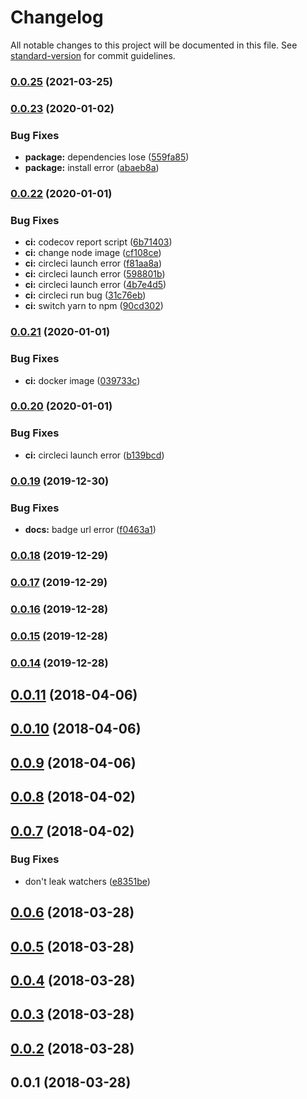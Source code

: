 # Changelog

All notable changes to this project will be documented in this file. See [standard-version](https://github.com/conventional-changelog/standard-version) for commit guidelines.

### [0.0.25](https://github.com/icai/nuxt-express-module/compare/v0.0.23...v0.0.25) (2021-03-25)

### [0.0.23](https://github.com/icai/nuxt-express-module/compare/v0.0.22...v0.0.23) (2020-01-02)


### Bug Fixes

* **package:** dependencies lose ([559fa85](https://github.com/icai/nuxt-express-module/commit/559fa8524404ccd070325e4362dacbab1b17c833))
* **package:** install error ([abaeb8a](https://github.com/icai/nuxt-express-module/commit/abaeb8aa57e7b6489ff1064bcdc1b124f03d1542))

### [0.0.22](https://github.com/icai/nuxt-express-module/compare/v0.0.21...v0.0.22) (2020-01-01)


### Bug Fixes

* **ci:**  codecov report script ([6b71403](https://github.com/icai/nuxt-express-module/commit/6b71403655b130c75d49b4280763442b3646596d))
* **ci:** change node image ([cf108ce](https://github.com/icai/nuxt-express-module/commit/cf108ce3719fe293036127851c69c43785ffbb27))
* **ci:** circleci launch error ([f81aa8a](https://github.com/icai/nuxt-express-module/commit/f81aa8acaa040d6aed325cc5fed344408ed27b8b))
* **ci:** circleci launch error ([598801b](https://github.com/icai/nuxt-express-module/commit/598801b9af0c349beb7e52aee206b022a40db59d))
* **ci:** circleci launch error ([4b7e4d5](https://github.com/icai/nuxt-express-module/commit/4b7e4d5ed038adb6cdcf20479752d9b514ad4df5))
* **ci:** circleci run bug ([31c76eb](https://github.com/icai/nuxt-express-module/commit/31c76eb8cbaad46ab1108679818a977d75d74834))
* **ci:** switch yarn to npm ([90cd302](https://github.com/icai/nuxt-express-module/commit/90cd3024a64498ccce0d3b202d10e06d6750753b))

### [0.0.21](https://github.com/icai/nuxt-express-module/compare/v0.0.20...v0.0.21) (2020-01-01)


### Bug Fixes

* **ci:** docker image ([039733c](https://github.com/icai/nuxt-express-module/commit/039733c4f9f66442a8dd442e73c0e7f2f3f075de))

### [0.0.20](https://github.com/icai/nuxt-express-module/compare/v0.0.19...v0.0.20) (2020-01-01)


### Bug Fixes

* **ci:**  circleci launch error ([b139bcd](https://github.com/icai/nuxt-express-module/commit/b139bcdd454221db02a714bf4bd4e90e81c19d90))

### [0.0.19](https://github.com/icai/nuxt-express-module/compare/v0.0.18...v0.0.19) (2019-12-30)


### Bug Fixes

* **docs:** badge url error ([f0463a1](https://github.com/icai/nuxt-express-module/commit/f0463a1aa271fba1a688b489db522fbaca0a4e1a))

### [0.0.18](https://github.com/icai/nuxt-express-module/compare/v0.0.17...v0.0.18) (2019-12-29)

### [0.0.17](https://github.com/icai/nuxt-express-module/compare/v0.0.16...v0.0.17) (2019-12-29)

### [0.0.16](https://github.com/icai/nuxt-express-module/compare/v0.0.15...v0.0.16) (2019-12-28)

### [0.0.15](https://github.com/icai/nuxt-express-module/compare/v0.0.14...v0.0.15) (2019-12-28)

### [0.0.14](https://github.com/icai/nuxt-express-module/compare/v0.0.13...v0.0.14) (2019-12-28)

<a name="0.0.11"></a>
## [0.0.11](https://github.com/compare/v0.0.10...v0.0.11) (2018-04-06)



<a name="0.0.10"></a>
## [0.0.10](https://github.com/compare/v0.0.9...v0.0.10) (2018-04-06)



<a name="0.0.9"></a>
## [0.0.9](https://github.com/compare/v0.0.8...v0.0.9) (2018-04-06)



<a name="0.0.8"></a>
## [0.0.8](https://github.com/compare/v0.0.7...v0.0.8) (2018-04-02)



<a name="0.0.7"></a>
## [0.0.7](https://github.com/compare/v0.0.6...v0.0.7) (2018-04-02)


### Bug Fixes

* don't leak watchers ([e8351be](https://github.com/commit/e8351be))



<a name="0.0.6"></a>
## [0.0.6](https://github.com/compare/v0.0.5...v0.0.6) (2018-03-28)



<a name="0.0.5"></a>
## [0.0.5](https://github.com/compare/v0.0.4...v0.0.5) (2018-03-28)



<a name="0.0.4"></a>
## [0.0.4](https://github.com/compare/v0.0.3...v0.0.4) (2018-03-28)



<a name="0.0.3"></a>
## [0.0.3](https://github.com/compare/v0.0.2...v0.0.3) (2018-03-28)



<a name="0.0.2"></a>
## [0.0.2](https://github.com/compare/v0.0.1...v0.0.2) (2018-03-28)



<a name="0.0.1"></a>
## 0.0.1 (2018-03-28)
